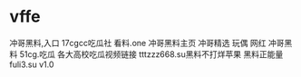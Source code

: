 # vffe
冲哥黑料,入口 17cgcc吃瓜社 看料.one 冲哥黑料主页 冲哥精选 玩偶 网红 冲哥黑料 51cg.吃瓜 各大高校吃瓜视频链接 tttzzz668.su黑料不打烊苹果 黑料正能量fuli3.su v1.0 
